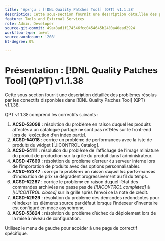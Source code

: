 ```yaml
---
title: 'Aperçu : [!DNL Quality Patches Tool] (QPT) v1.1.38'
description: Cette sous-section fournit une description détaillée des problèmes résolus par les correctifs disponibles dans [!DNL Quality Patches Tool] (QPT) v1.1.38.
feature: Tools and External Services
role: Admin, Developer
source-git-commit: 49ac8ad1f174546fcc0454645b2480a40ead2924
workflow-type: tm+mt
source-wordcount: '208'
ht-degree: 0%

---
```


# Présentation : [!DNL Quality Patches Tool] (QPT) v1.1.38

Cette sous-section fournit une description détaillée des problèmes résolus par les correctifs disponibles dans [!DNL Quality Patches Tool] (QPT) v1.1.38.

QPT v1.1.38 comprend les correctifs suivants :

1. **ACSD-53098** : résolution du problème en raison duquel les produits affectés à un catalogue partagé ne sont pas reflétés sur le front-end lors de l’exécution d’un index partiel.
1. **ACSD-54018** : corrige un problème de performances avec la liste de produits du widget [!UICONTROL Catalog].
1. **ACSD-54111** : résolution du problème de l’affichage de l’image miniature du produit de production sur la grille du produit dans l’administrateur.
1. **ACSD-47669** : résolution du problème d’erreur du serveur interne lors de l’importation de produits avec des options personnalisables.
1. **ACSD-53347** : corrige le problème en raison duquel les performances d’indexation de prix se dégradent progressivement au fil du temps.
1. **ACSD-52287** : corrige le problème en raison duquel l’état des commandes archivées ne passe pas de *[!UICONTROL completed]* à *[!UICONTROL closed]* sur la grille après l’envoi de la note de crédit.
1. **ACSD-52929** : résolution du problème des demandes redondantes pour réindexer les éléments source par défaut lorsque l’indexeur d’inventaire est configuré en mode asynchrone.
1. **ACSD-53824** : résolution du problème d’échec du déploiement lors de la mise à niveau de configuration.

Utilisez le menu de gauche pour accéder à une page de correctif spécifique.
